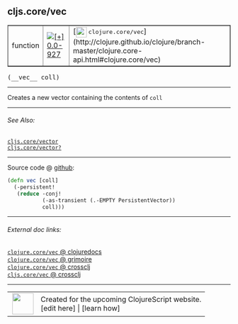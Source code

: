 ## cljs.core/vec



 <table border="1">
<tr>
<td>function</td>
<td><a href="https://github.com/cljsinfo/cljs-api-docs/tree/0.0-927"><img valign="middle" alt="[+] 0.0-927" title="Added in 0.0-927" src="https://img.shields.io/badge/+-0.0--927-lightgrey.svg"></a> </td>
<td>
[<img height="24px" valign="middle" src="http://i.imgur.com/1GjPKvB.png"> <samp>clojure.core/vec</samp>](http://clojure.github.io/clojure/branch-master/clojure.core-api.html#clojure.core/vec)
</td>
</tr>
</table>


 <samp>
(__vec__ coll)<br>
</samp>

---

Creates a new vector containing the contents of `coll`

---


###### See Also:

[`cljs.core/vector`](cljs.core_vector.md)<br>
[`cljs.core/vector?`](cljs.core_vectorQMARK.md)<br>

---




Source code @ [github](https://github.com/clojure/clojurescript/blob/r2301/src/cljs/cljs/core.cljs#L4142-L4146):

```clj
(defn vec [coll]
  (-persistent!
   (reduce -conj!
           (-as-transient (.-EMPTY PersistentVector))
           coll)))
```

<!--
Repo - tag - source tree - lines:

 <pre>
clojurescript @ r2301
└── src
    └── cljs
        └── cljs
            └── <ins>[core.cljs:4142-4146](https://github.com/clojure/clojurescript/blob/r2301/src/cljs/cljs/core.cljs#L4142-L4146)</ins>
</pre>

-->

---



###### External doc links:

[`clojure.core/vec` @ clojuredocs](http://clojuredocs.org/clojure.core/vec)<br>
[`clojure.core/vec` @ grimoire](http://conj.io/store/v1/org.clojure/clojure/1.7.0-beta3/clj/clojure.core/vec/)<br>
[`clojure.core/vec` @ crossclj](http://crossclj.info/fun/clojure.core/vec.html)<br>
[`cljs.core/vec` @ crossclj](http://crossclj.info/fun/cljs.core.cljs/vec.html)<br>

---

 <table>
<tr><td>
<img valign="middle" align="right" width="48px" src="http://i.imgur.com/Hi20huC.png">
</td><td>
Created for the upcoming ClojureScript website.<br>
[edit here] | [learn how]
</td></tr></table>

[edit here]:https://github.com/cljsinfo/cljs-api-docs/blob/master/cljsdoc/cljs.core_vec.cljsdoc
[learn how]:https://github.com/cljsinfo/cljs-api-docs/wiki/cljsdoc-files

<!--

This information was too distracting to show to readers, but I'll leave it
commented here since it is helpful to:

- pretty-print the data used to generate this document
- and show how to retrieve that data



The API data for this symbol:

```clj
{:description "Creates a new vector containing the contents of `coll`",
 :ns "cljs.core",
 :name "vec",
 :signature ["[coll]"],
 :history [["+" "0.0-927"]],
 :type "function",
 :related ["cljs.core/vector" "cljs.core/vector?"],
 :full-name-encode "cljs.core_vec",
 :source {:code "(defn vec [coll]\n  (-persistent!\n   (reduce -conj!\n           (-as-transient (.-EMPTY PersistentVector))\n           coll)))",
          :title "Source code",
          :repo "clojurescript",
          :tag "r2301",
          :filename "src/cljs/cljs/core.cljs",
          :lines [4142 4146]},
 :full-name "cljs.core/vec",
 :clj-symbol "clojure.core/vec"}

```

Retrieve the API data for this symbol:

```clj
;; from Clojure REPL
(require '[clojure.edn :as edn])
(-> (slurp "https://raw.githubusercontent.com/cljsinfo/cljs-api-docs/catalog/cljs-api.edn")
    (edn/read-string)
    (get-in [:symbols "cljs.core/vec"]))
```

-->
